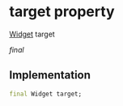 


# target property






[Widget](https://api.flutter.dev/flutter/widgets/Widget-class.html) target
  
_final_






## Implementation

```dart
final Widget target;


```







